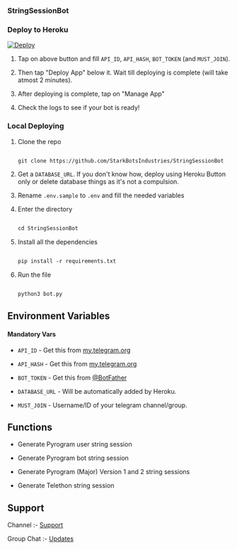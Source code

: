 ### StringSessionBot


### Deploy to Heroku

[![Deploy](https://www.herokucdn.com/deploy/button.svg)](https://heroku.com/deploy?template=https://github.com/Romeo-RJ-143/StringSessionBot)

1. Tap on above button and fill `API_ID`, `API_HASH`, `BOT_TOKEN` (and `MUST_JOIN`).

2. Then tap "Deploy App" below it. Wait till deploying is complete (will take atmost 2 minutes).

3. After deploying is complete, tap on "Manage App"

4. Check the logs to see if your bot is ready!

### Local Deploying

1. Clone the repo

   ```markdown

   git clone https://github.com/StarkBotsIndustries/StringSessionBot

   ```

2. Get a `DATABASE_URL`. If you don't know how, deploy using Heroku Button only or delete database things as it's not a compulsion.

   

3. Rename `.env.sample` to `.env` and fill the needed variables

4. Enter the directory

   ```markdown

   cd StringSessionBot

   ```

5. Install all the dependencies

   ```markdown

   pip install -r requirements.txt

   ```

6. Run the file

   ```markdown

   python3 bot.py

   ```

## Environment Variables

#### Mandatory Vars

- `API_ID` - Get this from [my.telegram.org](https://my.telegram.org/auth)

- `API_HASH` - Get this from [my.telegram.org](https://my.telegram.org/auth)

- `BOT_TOKEN` - Get this from [@BotFather](https://t.me/BotFather)

- `DATABASE_URL` - Will be automatically added by Heroku.

- `MUST_JOIN` - Username/ID of your telegram channel/group.

## Functions

- Generate Pyrogram user string session

- Generate Pyrogram bot string session

- Generate Pyrogram (Major) Version 1 and 2 string sessions

- Generate Telethon string session 


## Support

Channel :- [Support](https://t.me/RomeoBot_OP)

Group Chat :- [Updates](https://t.me/Romeo_OP)
